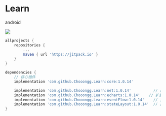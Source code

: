 # Learn
android

[![](https://jitpack.io/v/Chooongg/Learn.svg)](https://jitpack.io/#Chooongg/Learn)

```Groovy
allprojects {
    repositories {
        ...
        maven { url 'https://jitpack.io' }
    }
}
```

```Groovy
dependencies {
    // 核心组件
    implementation 'com.github.Chooongg.Learn:core:1.0.14'

    implementation 'com.github.Chooongg.Learn:net:1.0.14'          // 网络组件
    implementation 'com.github.Chooongg.Learn:echarts:1.0.14'    // 扩展-event
    implementation 'com.github.Chooongg.Learn:eventFlow:1.0.14'    // 扩展-event
    implementation 'com.github.Chooongg.Learn:stateLayout:1.0.14'  // 扩展-状态布局
}
```
